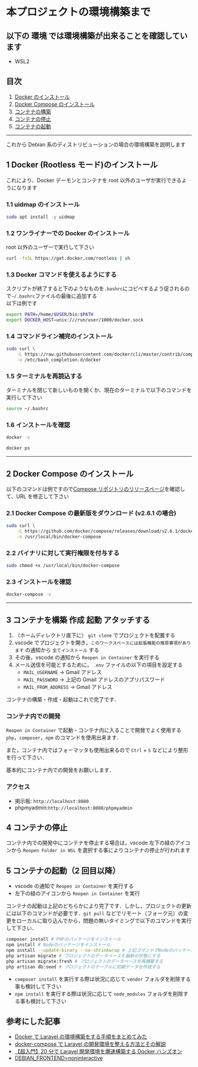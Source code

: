 # 本プロジェクトの環境構築まで

## 以下の 環境 では環境構築が出来ることを確認しています

-   WSL2

## 目次

1. [Docker のインストール](#1-docker-rootless-モードのインストール)
2. [Docker Compose のインストール](#2-docker-compose-のインストール)
3. [コンテナの構築](#3-コンテナを構築-作成-起動-アタッチする)
4. [コンテナの停止](#4-コンテナの停止)
5. [コンテナの起動](#5-コンテナの起動2-回目以降)

---

これから Debian 系のディストリビューションの場合の環境構築を説明します

## 1 Docker (Rootless モード)のインストール

これにより、Docker デーモンとコンテナを root 以外のユーザが実行できるようになります

### 1.1 uidmap のインストール

```bash
sudo apt install -y uidmap
```

### 1.2 ワンライナーでの Docker のインストール

root 以外のユーザーで実行して下さい

```bash
curl -fsSL https://get.docker.com/rootless | sh
```

### 1.3 Docker コマンドを使えるようにする

スクリプトが終了すると下のようなものを`.bashrc`にコピペするよう促されるので`~/.bashrc`ファイルの最後に追加する  
以下は例です

```bash
export PATH=/home/$USER/bin:$PATH
export DOCKER_HOST=unix:///run/user/1000/docker.sock
```

### 1.4 コマンドライン補完のインストール

```bash
sudo curl \
    -L https://raw.githubusercontent.com/docker/cli/master/contrib/completion/bash/docker \
    -o /etc/bash_completion.d/docker
```

### 1.5 ターミナルを再読込する

ターミナルを閉じて新しいものを開くか、現在のターミナルで以下のコマンドを実行して下さい

```bash
source ~/.bashrc
```

### 1.6 インストールを確認

```bash
docker -v
```

```bash
docker ps
```

---

## 2 Docker Compose のインストール

以下のコマンドは例ですので[Compose リポジトリのリリースページ](https://github.com/docker/compose/releases)を確認して、URL を修正して下さい

### 2.1 Docker Compose の最新版をダウンロード (v2.6.1 の場合)

```bash
sudo curl \
    -L https://github.com/docker/compose/releases/download/v2.6.1/docker-compose-`uname -s`-`uname -m` \
    -o /usr/local/bin/docker-compose
```

### 2.2 バイナリに対して実行権限を付与する

```bash
sudo chmod +x /usr/local/bin/docker-compose
```

### 2.3 インストールを確認

```bash
docker-compose -v
```

---

## 3 コンテナを構築 作成 起動 アタッチする

1. （ホームディレクトリ直下に） `git clone` でプロジェクトを配置する
2. vscode でプロジェクトを開き，`このワークスペースには拡張機能の推奨事項があります` の通知から `全てインストール` する
3. その後，vscode の通知から `Reopen in Container` を実行する
4. メール送信を可能とするために， `.env` ファイルの以下の項目を設定する
    - `MAIL_USERNAME` -> Gmail アドレス
    - `MAIL_PASSWORD` -> 上記の Gmail アドレスのアプリパスワード
    - `MAIL_FROM_ADDRESS` -> Gmail アドレス

コンテナの構築・作成・起動はこれで完了です．

### コンテナ内での開発

`Reopen in Container` で起動・コンテナ内に入ることで開発でよく使用する `php`，`composer`，`npm` のコマンドを使用出来ます．

また，コンテナ内ではフォーマッタも使用出来るので `Ctrl` + `S` などにより整形を行って下さい．

基本的にコンテナ内での開発をお願いします．

### アクセス

-   掲示板: `http://localhost:8080`
-   phpmyadmin:`http://localhost:8080/phpmyadmin`

## 4 コンテナの停止

コンテナ内での開発中にコンテナを停止する場合は，vscode 左下の緑のアイコンから `Reopen Folder in WSL` を選択する事によりコンテナの停止が行われます

## 5 コンテナの起動（2 回目以降）

-   vscode の通知で `Reopen in Container` を実行する
-   左下の緑のアイコンから `Reopen in Container` を実行

コンテナの起動は上記のどちらかにより完了です．しかし，プロジェクトの更新には以下のコマンドが必要です．`git pull` などでリモート（フォーク元）の変更をローカルに取り込んでから，問題の無いタイミングで以下のコマンドを実行して下さい．

```sh
composer install # PHPのパッケージをインストール
npm install # Nodeのパッケージをインストール
npm install --update-binary --no-shrinkwrap # 上記コマンドでNodeのパッケージインストールが失敗した場合
php artisan migrate # プロジェクトのデータベースを最新の状態にする
php artisan migrate:fresh # プロジェクトのデータベースを再構築する
php artisan db:seed # プロジェクトのテーブルに初期データを作成する
```

-   `composer install` を実行する際は状況に応じて `vendor` フォルダを削除する事も検討して下さい
-   `npm install` を実行する際は状況に応じて `node_modules` フォルダを削除する事も検討して下さい

## 参考にした記事

-   [Docker で Laravel の環境構築をする手順をまとめてみた](https://www.engilaboo.com/how-to-use-docker-for-laravel/)
-   [docker-compose で Laravel の開発環境を整える方法とその解説](https://www.membersedge.co.jp/blog/laravel-development-environment-with-docker-compose/)
-   [【超入門】20 分で Laravel 開発環境を爆速構築する Docker ハンズオン](https://qiita.com/ucan-lab/items/56c9dc3cf2e6762672f4)
-   [DEBIAN_FRONTEND=noninteractive](https://zenn.dev/flyingbarbarian/scraps/1275681132babd)
